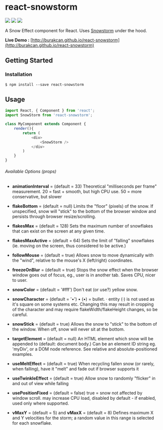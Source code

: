 # react-snowstorm
![](https://badge.fury.io/js/react-snowstorm.svg)
![](https://david-dm.org/burakcan/react-snowstorm.svg)
![](https://david-dm.org/burakcan/react-snowstorm/dev-status.svg)

A Snow Effect component for React. Uses [Snowstorm](http://www.schillmania.com/projects/snowstorm/) under the hood.

**Live Demo :** [http://burakcan.github.io/react-snowstorm](http://burakcan.github.io/react-snowstorm)

## Getting Started
### Installation

```
$ npm install --save react-snowstorm
```

## Usage
```javascript
import React, { Component } from 'react';
import SnowStorm from 'react-snowstorm';

class MyComponent extends Component {
	render(){
		return (
			<div>
				<SnowStorm />
			</div>
		)
	}
}
```

###### Available Options (props)

* **animationInterval** = (default = 33)
Theoretical "milliseconds per frame" measurement. 20 = fast + smooth, but high CPU use. 50 = more conservative, but slower

* **flakeBottom** = (default = null)
Limits the "floor" (pixels) of the snow. If unspecified, snow will "stick" to the bottom of the browser window and persists through browser resize/scrolling.

* **flakesMax** = (default = 128)
Sets the maximum number of snowflakes that can exist on the screen at any given time.

* **flakesMaxActive** = (default = 64)
Sets the limit of "falling" snowflakes (ie. moving on the screen, thus considered to be active.)

* **followMouse** = (default = true)
Allows snow to move dynamically with the "wind", relative to the mouse's X (left/right) coordinates.

* **freezeOnBlur** = (default = true)
Stops the snow effect when the browser window goes out of focus, eg., user is in another tab. Saves CPU, nicer to user.

* **snowColor** = (default = '#fff')
Don't eat (or use?) yellow snow.

* **snowCharacter** = (default = '•')
&bull; (•) = bullet. &middot; entity (·) is not used as it's square on some systems etc. Changing this may result in cropping of the character and may require flakeWidth/flakeHeight changes, so be careful.

* **snowStick** = (default = true)
Allows the snow to "stick" to the bottom of the window. When off, snow will never sit at the bottom.

* **targetElement** = (default = null)
An HTML element which snow will be appended to (default: document body.) Can be an element ID string eg. 'myDiv', or a DOM node reference. See relative and absolute-positioned examples.

* **useMeltEffect** = (default = true)
When recycling fallen snow (or rarely, when falling), have it "melt" and fade out if browser supports it

* **useTwinkleEffect** = (default = true)
Allow snow to randomly "flicker" in and out of view while falling

* **usePositionFixed** = (default = false)
true = snow not affected by window scroll. may increase CPU load, disabled by default - if enabled, used only where supported.


* **vMaxY** = (default = 5) and **vMaxX** = (default = 8)
Defines maximum X and Y velocities for the storm; a random value in this range is selected for each snowflake.
